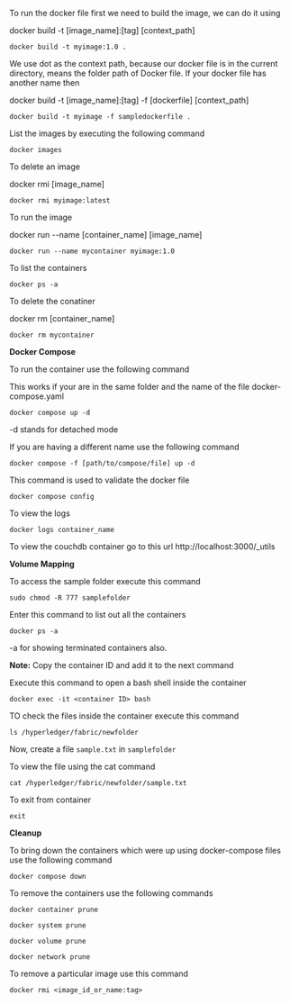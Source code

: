 To run the docker file first we need to build the image, we can do it using 

docker build -t [image_name]:[tag] [context_path]

```
docker build -t myimage:1.0 .
```

We use dot as the context path, because our docker file is in the current directory, means the folder path of Docker file. If your docker file has another name then

docker build -t [image_name]:[tag] -f [dockerfile] [context_path]

```
docker build -t myimage -f sampledockerfile .
```

List the images by executing the following command

```
docker images
```

To delete an image

docker rmi [image_name]
```
docker rmi myimage:latest
```

To run the image

docker run --name [container_name] [image_name]

```
docker run --name mycontainer myimage:1.0
```

To list the containers

```
docker ps -a
```

To delete the conatiner

docker rm [container_name]

```
docker rm mycontainer
```

**Docker Compose**


To run the container use the following command 

This works if your are in the same folder and the name of the file docker-compose.yaml
```
docker compose up -d
```
-d stands for detached mode

If you are having a different name use the following command
```
docker compose -f [path/to/compose/file] up -d
```
This command is used to validate the docker file
```
docker compose config
```

To view the logs
```
docker logs container_name
```

To view the couchdb container go to this url http://localhost:3000/_utils

**Volume Mapping**

To access the sample folder execute this command
```
sudo chmod -R 777 samplefolder
```

Enter this command to list out all the containers
```
docker ps -a

```
-a for showing terminated containers also.

**Note:** Copy the container ID and add it to the next command

Execute this command to open a bash shell inside the container
```
docker exec -it <container ID> bash
```

TO check the files inside the container execute this command
```
ls /hyperledger/fabric/newfolder
```

Now, create a file `sample.txt` in `samplefolder`

To view the file using the cat command
```
cat /hyperledger/fabric/newfolder/sample.txt
```

To exit from container 
```
exit
```

**Cleanup**

To bring down the containers which were up using docker-compose files use the following command
```
docker compose down
```

To remove the containers use the following commands
```
docker container prune

docker system prune

docker volume prune

docker network prune

```

To remove a particular image use this command
```
docker rmi <image_id_or_name:tag>

```



